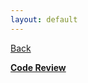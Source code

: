 ```yaml
---
layout: default
---
```

[Back](https://bsela75.github.io/)

[**Code Review**](https://youtu.be/kjiVJC8Kz7s)
